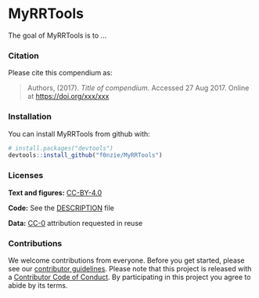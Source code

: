 
<!-- README.md is generated from README.Rmd. Please edit that file -->
MyRRTools
=========

The goal of MyRRTools is to ...

### Citation

Please cite this compendium as:

> Authors, (2017). *Title of compendium*. Accessed 27 Aug 2017. Online at <https://doi.org/xxx/xxx>

### Installation

You can install MyRRTools from github with:

``` r
# install.packages("devtools")
devtools::install_github("f0nzie/MyRRTools")
```

### Licenses

**Text and figures:** [CC-BY-4.0](http://creativecommons.org/licenses/by/4.0/)

**Code:** See the [DESCRIPTION](DESCRIPTION) file

**Data:** [CC-0](http://creativecommons.org/publicdomain/zero/1.0/) attribution requested in reuse

### Contributions

We welcome contributions from everyone. Before you get started, please see our [contributor guidelines](CONTRIBUTING.md). Please note that this project is released with a [Contributor Code of Conduct](CONDUCT.md). By participating in this project you agree to abide by its terms.
